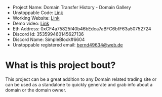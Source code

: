 


- Project Name: Domain Transfer History - Domain Gallery
- Unstoppable Code: [Link]()
- Working Website: [Link]()
- Demo video: [Link]()
- Eth Address: 0xCF4a75825f40b46bEdca7aBFC6bfF63a50752724
- Discord Id: 353599460145627136
- Discord Name: SimpleBlock#6604
- Unstoppable registered email: bernd49634@web.de

# What is this project bout?
This project can be a great addition to any Domain related trading site or can be used as a standalone to quickly generate and grab info about a domain or the domain owner.
